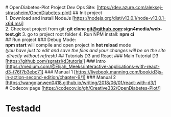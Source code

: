 # OpenDiabetes-Plot
Project Dev Ops Site: [https://dev.azure.com/aleksej-strassheim/OpenDiabetes-plot]
## Init project
1. Download and install NodeJs [https://nodejs.org/dist/v13.0.1/node-v13.0.1-x64.msi]
2. Checkout project from git: __git clone git@github.com:sign4media/web-test.git__
3. go to project root folder
4. Run NPM install: __npm ci__
## Run project
### Debug Mode: 
__npm start__ will compile and open project in __hot reload__ mode 
_(you have just to edit and save the files and your changes will be on the site directly without refresh)_
## Tutorials D3 and React
### Main Tutorial D3
[https://github.com/sgratzl/d3tutorial]
### Intro
[https://medium.com/@Elijah_Meeks/interactive-applications-with-react-d3-f76f7b3ebc71]
### Manual 1
[https://livebook.manning.com/book/d3js-in-action-second-edition/chapter-9/1]
### Manual 2
[https://wangqianwen0418.github.io/writing/2018/06/01/react-with-d3/]
# Codecov page
[https://codecov.io/gh/Creative332/OpenDiabetes-Plot/]
# Testadd
